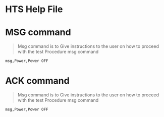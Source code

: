 # HTS Help File
MSG command
======
> Msg command is to Give instructions to the user on how to proceed with the test Procedure
> msg command
```
msg,Power,Power OFF
```
ACK command
======
> Msg command is to Give instructions to the user on how to proceed with the test Procedure
> msg command
```
msg,Power,Power OFF
```
